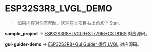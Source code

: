 # ESP32S3R8_LVGL_DEMO

> 如果内容对你有帮助，欢迎在本项目右上角点个 Star。


**sample_project** -> [ESP32S3R8+LVGL9+ST77916+CST816S](https://blog.csdn.net/weixin_50540464/article/details/144172537) 对应源码。

**gui-guider-demo** -> [ESP32S3R8+Gui Guider 运行 LVGL](https://blog.csdn.net/weixin_50540464/article/details/144303006) 对应源码。
